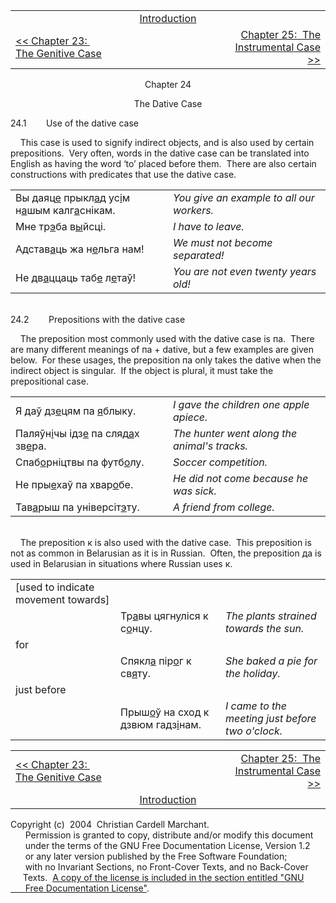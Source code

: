 <table>
<colgroup>
<col style="width: 33%" />
<col style="width: 33%" />
<col style="width: 33%" />
</colgroup>
<tbody>
<tr class="odd">
<td><br />
</td>
<td style="text-align: center;"><a href="introduction.html">Introduction</a><br />
</td>
<td style="text-align: right;"><br />
</td>
</tr>
<tr class="even">
<td><a href="chapter23.html">&lt;&lt; Chapter 23:  The Genitive Case</a><br />
</td>
<td style="text-align: center;"><br />
</td>
<td style="text-align: right;"><a href="chapter25.html">Chapter 25:  The Instrumental Case &gt;&gt;</a></td>
</tr>
</tbody>
</table>

  

<div style="text-align: center;">

Chapter 24  
  
The Dative Case  

</div>

  
24.1        Use of the dative case  
  
    This case is used to signify indirect objects, and is also used by
certain prepositions.  Very often, words in the dative case can be
translated into English as having the word ‘to’ placed before them. 
There are also certain constructions with predicates that use the dative
case.  
  

<table>
<colgroup>
<col style="width: 50%" />
<col style="width: 50%" />
</colgroup>
<tbody>
<tr class="odd">
<td>Вы даяц<span style="text-decoration: underline;">е</span> прыкл<span style="text-decoration: underline;">а</span>д ус<span style="text-decoration: underline;">і</span>м н<span style="text-decoration: underline;">а</span>шым калг<span style="text-decoration: underline;">а</span>снікам.<br />
</td>
<td><span style="font-style: italic;">You give an example to all our workers.</span><br />
</td>
</tr>
<tr class="even">
<td>Мне тр<span style="text-decoration: underline;">э</span>ба в<span style="text-decoration: underline;">ы</span>йсці.<br />
</td>
<td><span style="font-style: italic;">I have to leave.</span><br />
</td>
</tr>
<tr class="odd">
<td>Адстав<span style="text-decoration: underline;">а</span>ць жа н<span style="text-decoration: underline;">е</span>льга нам!<br />
</td>
<td><span style="font-style: italic;">We must not become separated!</span><br />
</td>
</tr>
<tr class="even">
<td>Не дв<span style="text-decoration: underline;">а</span>ццаць таб<span style="text-decoration: underline;">е</span> л<span style="text-decoration: underline;">е</span>таў!<br />
</td>
<td><span style="font-style: italic;">You are not even twenty years old!</span><br />
</td>
</tr>
</tbody>
</table>

  
     
24.2        Prepositions with the dative case  
  
    The preposition most commonly used with the dative case is па. 
There are many different meanings of па + dative, but a few examples are
given below.  For these usages, the preposition па only takes the dative
when the indirect object is singular.  If the object is plural, it must
take the prepositional case.  
  

<table>
<colgroup>
<col style="width: 50%" />
<col style="width: 50%" />
</colgroup>
<tbody>
<tr class="odd">
<td>Я даў дз<span style="text-decoration: underline;">е</span>цям па <span style="text-decoration: underline;">я</span>блыку.<br />
</td>
<td><span style="font-style: italic;">I gave the children one apple apiece.</span><br />
</td>
</tr>
<tr class="even">
<td>Паляўн<span style="text-decoration: underline;">і</span>чы ідз<span style="text-decoration: underline;">е</span> па сляд<span style="text-decoration: underline;">а</span>х зв<span style="text-decoration: underline;">е</span>ра.<br />
</td>
<td><span style="font-style: italic;">The hunter went along the animal's tracks.</span><br />
</td>
</tr>
<tr class="odd">
<td>Спаб<span style="text-decoration: underline;">о</span>рніцтвы па футб<span style="text-decoration: underline;">о</span>лу.<br />
</td>
<td><span style="font-style: italic;">Soccer competition.</span><br />
</td>
</tr>
<tr class="even">
<td>Не пры<span style="text-decoration: underline;">е</span>хаў па хвар<span style="text-decoration: underline;">о</span>бе.<br />
</td>
<td><span style="font-style: italic;">He did not come because he was sick.</span><br />
</td>
</tr>
<tr class="odd">
<td>Тав<span style="text-decoration: underline;">а</span>рыш па універсіт<span style="text-decoration: underline;">э</span>ту.<br />
</td>
<td><span style="font-style: italic;">A friend from college.</span><br />
</td>
</tr>
</tbody>
</table>

  
   
    The preposition к is also used with the dative case.  This
preposition is not as common in Belarusian as it is in Russian.  Often,
the preposition да is used in Belarusian in situations where Russian
uses к.  
  

<table>
<colgroup>
<col style="width: 33%" />
<col style="width: 33%" />
<col style="width: 33%" />
</colgroup>
<tbody>
<tr class="odd">
<td>[used to indicate<br />
movement towards]<br />
</td>
<td><br />
</td>
<td><br />
</td>
</tr>
<tr class="even">
<td><br />
</td>
<td>Тр<span style="text-decoration: underline;">а</span>вы цягн<span style="text-decoration: underline;">у</span>ліся к с<span style="text-decoration: underline;">о</span>нцу.<br />
</td>
<td><span style="font-style: italic;">The plants strained towards the sun.</span><br />
</td>
</tr>
<tr class="odd">
<td>for<br />
</td>
<td><br />
</td>
<td><br />
</td>
</tr>
<tr class="even">
<td><br />
</td>
<td>Спякл<span style="text-decoration: underline;">а</span> пір<span style="text-decoration: underline;">о</span>г к св<span style="text-decoration: underline;">я</span>ту.<br />
</td>
<td><span style="font-style: italic;">She baked a pie for the holiday.</span><br />
</td>
</tr>
<tr class="odd">
<td>just before<br />
</td>
<td><br />
</td>
<td><br />
</td>
</tr>
<tr class="even">
<td><br />
</td>
<td>Прыш<span style="text-decoration: underline;">о</span>ў на сход к дзвюм гадз<span style="text-decoration: underline;">і</span>нам.<br />
</td>
<td><span style="font-style: italic;">I came to the meeting just before two o'clock.</span><br />
</td>
</tr>
</tbody>
</table>

  
  

<table>
<colgroup>
<col style="width: 33%" />
<col style="width: 33%" />
<col style="width: 33%" />
</colgroup>
<tbody>
<tr class="odd">
<td><a href="chapter23.html">&lt;&lt; Chapter 23:  The Genitive Case</a></td>
<td style="text-align: center;"><br />
</td>
<td style="text-align: right;"><a href="chapter25.html">Chapter 25:  The Instrumental Case &gt;&gt;</a></td>
</tr>
<tr class="even">
<td><br />
</td>
<td style="text-align: center;"><a href="introduction.html">Introduction</a><br />
</td>
<td style="text-align: right;"><br />
</td>
</tr>
</tbody>
</table>

  
  
  
  
  
  
  
  
  
  
  
  
  
  
  
  
  
  
  
  
  
  
  
Copyright (c)  2004  Christian Cardell Marchant.  
      Permission is granted to copy, distribute and/or modify this
document  
      under the terms of the GNU Free Documentation License, Version
1.2  
      or any later version published by the Free Software Foundation;  
      with no Invariant Sections, no Front-Cover Texts, and no
Back-Cover  
     Texts.  [A copy of the license is included in the section entitled
"GNU  
      Free Documentation License"](gnufreedl.html).
